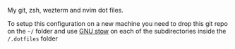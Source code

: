 My git, zsh, wezterm and nvim dot files. 

To setup this configuration on a new machine you need to drop this git repo on the `~/` folder and use [GNU stow](https://www.gnu.org/software/stow/) on each of the subdirectories inside the `/.dotfiles` folder

